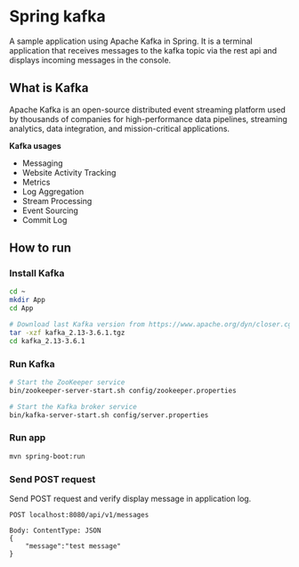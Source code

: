 # Spring kafka
A sample application using Apache Kafka in Spring. It is a terminal application that receives messages to the kafka topic via the rest api 
and displays incoming messages in the console.

## What is Kafka
Apache Kafka is an open-source distributed event streaming platform used by thousands of companies for high-performance data pipelines, streaming analytics, data integration, and mission-critical applications.

**Kafka usages**
* Messaging
* Website Activity Tracking
* Metrics
* Log Aggregation
* Stream Processing
* Event Sourcing
* Commit Log

## How to run

### Install Kafka
```bash
cd ~
mkdir App
cd App

# Download last Kafka version from https://www.apache.org/dyn/closer.cgi?path=/kafka/3.6.1/kafka_2.13-3.6.1.tgz
tar -xzf kafka_2.13-3.6.1.tgz
cd kafka_2.13-3.6.1
```
### Run Kafka
```bash
# Start the ZooKeeper service
bin/zookeeper-server-start.sh config/zookeeper.properties

# Start the Kafka broker service
bin/kafka-server-start.sh config/server.properties
```
### Run app
```bash
mvn spring-boot:run
```

### Send POST request
Send POST request and verify display message in application log.
```
POST localhost:8080/api/v1/messages

Body: ContentType: JSON
{
    "message":"test message"
}
```